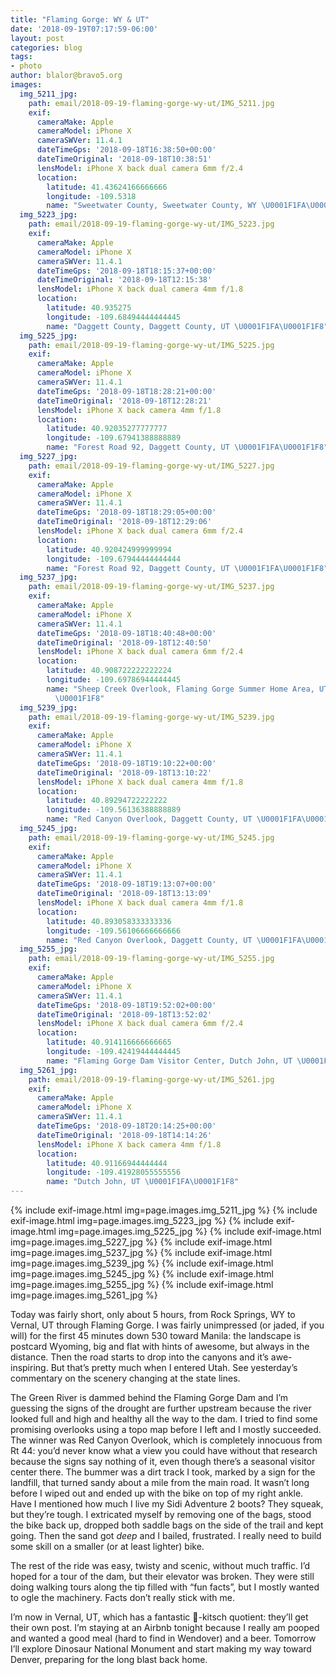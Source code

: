 ```yaml
---
title: "Flaming Gorge: WY & UT"
date: '2018-09-19T07:17:59-06:00'
layout: post
categories: blog
tags:
- photo
author: blalor@bravo5.org
images:
  img_5211_jpg:
    path: email/2018-09-19-flaming-gorge-wy-ut/IMG_5211.jpg
    exif:
      cameraMake: Apple
      cameraModel: iPhone X
      cameraSWVer: 11.4.1
      dateTimeGps: '2018-09-18T16:38:50+00:00'
      dateTimeOriginal: '2018-09-18T10:38:51'
      lensModel: iPhone X back dual camera 6mm f/2.4
      location:
        latitude: 41.43624166666666
        longitude: -109.5318
        name: "Sweetwater County, Sweetwater County, WY \U0001F1FA\U0001F1F8"
  img_5223_jpg:
    path: email/2018-09-19-flaming-gorge-wy-ut/IMG_5223.jpg
    exif:
      cameraMake: Apple
      cameraModel: iPhone X
      cameraSWVer: 11.4.1
      dateTimeGps: '2018-09-18T18:15:37+00:00'
      dateTimeOriginal: '2018-09-18T12:15:38'
      lensModel: iPhone X back dual camera 4mm f/1.8
      location:
        latitude: 40.935275
        longitude: -109.68494444444445
        name: "Daggett County, Daggett County, UT \U0001F1FA\U0001F1F8"
  img_5225_jpg:
    path: email/2018-09-19-flaming-gorge-wy-ut/IMG_5225.jpg
    exif:
      cameraMake: Apple
      cameraModel: iPhone X
      cameraSWVer: 11.4.1
      dateTimeGps: '2018-09-18T18:28:21+00:00'
      dateTimeOriginal: '2018-09-18T12:28:21'
      lensModel: iPhone X back camera 4mm f/1.8
      location:
        latitude: 40.92035277777777
        longitude: -109.67941388888889
        name: "Forest Road 92, Daggett County, UT \U0001F1FA\U0001F1F8"
  img_5227_jpg:
    path: email/2018-09-19-flaming-gorge-wy-ut/IMG_5227.jpg
    exif:
      cameraMake: Apple
      cameraModel: iPhone X
      cameraSWVer: 11.4.1
      dateTimeGps: '2018-09-18T18:29:05+00:00'
      dateTimeOriginal: '2018-09-18T12:29:06'
      lensModel: iPhone X back dual camera 6mm f/2.4
      location:
        latitude: 40.920424999999994
        longitude: -109.67944444444444
        name: "Forest Road 92, Daggett County, UT \U0001F1FA\U0001F1F8"
  img_5237_jpg:
    path: email/2018-09-19-flaming-gorge-wy-ut/IMG_5237.jpg
    exif:
      cameraMake: Apple
      cameraModel: iPhone X
      cameraSWVer: 11.4.1
      dateTimeGps: '2018-09-18T18:40:48+00:00'
      dateTimeOriginal: '2018-09-18T12:40:50'
      lensModel: iPhone X back dual camera 6mm f/2.4
      location:
        latitude: 40.908722222222224
        longitude: -109.69786944444445
        name: "Sheep Creek Overlook, Flaming Gorge Summer Home Area, UT \U0001F1FA\
          \U0001F1F8"
  img_5239_jpg:
    path: email/2018-09-19-flaming-gorge-wy-ut/IMG_5239.jpg
    exif:
      cameraMake: Apple
      cameraModel: iPhone X
      cameraSWVer: 11.4.1
      dateTimeGps: '2018-09-18T19:10:22+00:00'
      dateTimeOriginal: '2018-09-18T13:10:22'
      lensModel: iPhone X back dual camera 4mm f/1.8
      location:
        latitude: 40.89294722222222
        longitude: -109.56136388888889
        name: "Red Canyon Overlook, Daggett County, UT \U0001F1FA\U0001F1F8"
  img_5245_jpg:
    path: email/2018-09-19-flaming-gorge-wy-ut/IMG_5245.jpg
    exif:
      cameraMake: Apple
      cameraModel: iPhone X
      cameraSWVer: 11.4.1
      dateTimeGps: '2018-09-18T19:13:07+00:00'
      dateTimeOriginal: '2018-09-18T13:13:09'
      lensModel: iPhone X back dual camera 4mm f/1.8
      location:
        latitude: 40.893058333333336
        longitude: -109.56106666666666
        name: "Red Canyon Overlook, Daggett County, UT \U0001F1FA\U0001F1F8"
  img_5255_jpg:
    path: email/2018-09-19-flaming-gorge-wy-ut/IMG_5255.jpg
    exif:
      cameraMake: Apple
      cameraModel: iPhone X
      cameraSWVer: 11.4.1
      dateTimeGps: '2018-09-18T19:52:02+00:00'
      dateTimeOriginal: '2018-09-18T13:52:02'
      lensModel: iPhone X back dual camera 6mm f/2.4
      location:
        latitude: 40.914116666666665
        longitude: -109.42419444444445
        name: "Flaming Gorge Dam Visitor Center, Dutch John, UT \U0001F1FA\U0001F1F8"
  img_5261_jpg:
    path: email/2018-09-19-flaming-gorge-wy-ut/IMG_5261.jpg
    exif:
      cameraMake: Apple
      cameraModel: iPhone X
      cameraSWVer: 11.4.1
      dateTimeGps: '2018-09-18T20:14:25+00:00'
      dateTimeOriginal: '2018-09-18T14:14:26'
      lensModel: iPhone X back camera 4mm f/1.8
      location:
        latitude: 40.91166944444444
        longitude: -109.41928055555556
        name: "Dutch John, UT \U0001F1FA\U0001F1F8"
---
```


{% include exif-image.html img=page.images.img_5211_jpg %}
{% include exif-image.html img=page.images.img_5223_jpg %}
{% include exif-image.html img=page.images.img_5225_jpg %}
{% include exif-image.html img=page.images.img_5227_jpg %}
{% include exif-image.html img=page.images.img_5237_jpg %}
{% include exif-image.html img=page.images.img_5239_jpg %}
{% include exif-image.html img=page.images.img_5245_jpg %}
{% include exif-image.html img=page.images.img_5255_jpg %}
{% include exif-image.html img=page.images.img_5261_jpg %}

Today was fairly short, only about 5 hours, from Rock Springs, WY to Vernal, UT through Flaming Gorge. I was fairly unimpressed (or jaded, if you will) for the first 45 minutes down 530 toward Manila: the landscape is postcard Wyoming, big and flat with hints of awesome, but always in the distance. Then the road starts to drop into the canyons and it’s awe-inspiring. But that’s pretty much when I entered Utah. See yesterday’s commentary on the scenery changing at the state lines. 

The Green River is dammed behind the Flaming Gorge Dam and I’m guessing the signs of the drought are further upstream because the river looked full and high and healthy all the way to the dam. I tried to find some promising overlooks using a topo map before I left and I mostly succeeded. The winner was Red Canyon Overlook, which is completely innocuous from Rt 44: you’d never know what a view you could have without that research because the signs say nothing of it, even though there’s a seasonal visitor center there. The bummer was a dirt track I took, marked by a sign for the landfill, that turned sandy about a mile from the main road. It wasn’t long before I wiped out and ended up with the bike on top of my right ankle. Have I mentioned how much I live my Sidi Adventure 2 boots? They squeak, but they’re tough. I extricated myself by removing one of the bags, stood the bike back up, dropped both saddle bags on the side of the trail and kept going. Then the sand got _deep_ and I bailed, frustrated. I really need to build some skill on a smaller (or at least lighter) bike. 

The rest of the ride was easy, twisty and scenic, without much traffic. I’d hoped for a tour of the dam, but their elevator was broken. They were still doing walking tours along the tip filled with “fun facts”, but I mostly wanted to ogle the machinery. Facts don’t really stick with me. 

I’m now in Vernal, UT, which has a fantastic 🦕-kitsch quotient: they’ll get their own post. I’m staying at an Airbnb tonight because I really am pooped and wanted a good meal (hard to find in Wendover) and a beer. Tomorrow I’ll explore Dinosaur National Monument and start making my way toward Denver, preparing for the long blast back home. 



























